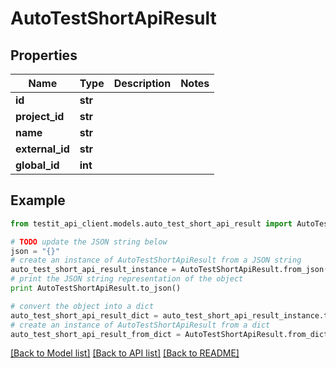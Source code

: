 # AutoTestShortApiResult


## Properties
Name | Type | Description | Notes
------------ | ------------- | ------------- | -------------
**id** | **str** |  | 
**project_id** | **str** |  | 
**name** | **str** |  | 
**external_id** | **str** |  | 
**global_id** | **int** |  | 

## Example

```python
from testit_api_client.models.auto_test_short_api_result import AutoTestShortApiResult

# TODO update the JSON string below
json = "{}"
# create an instance of AutoTestShortApiResult from a JSON string
auto_test_short_api_result_instance = AutoTestShortApiResult.from_json(json)
# print the JSON string representation of the object
print AutoTestShortApiResult.to_json()

# convert the object into a dict
auto_test_short_api_result_dict = auto_test_short_api_result_instance.to_dict()
# create an instance of AutoTestShortApiResult from a dict
auto_test_short_api_result_from_dict = AutoTestShortApiResult.from_dict(auto_test_short_api_result_dict)
```
[[Back to Model list]](../README.md#documentation-for-models) [[Back to API list]](../README.md#documentation-for-api-endpoints) [[Back to README]](../README.md)


